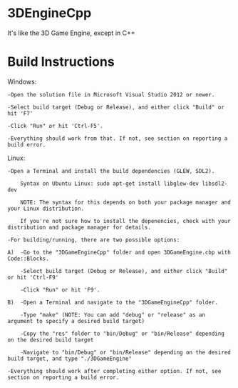 3DEngineCpp
===========

It's like the 3D Game Engine, except in C++

Build Instructions
==================

Windows:

    -Open the solution file in Microsoft Visual Studio 2012 or newer.

    -Select build target (Debug or Release), and either click "Build" or hit 'F7'

    -Click "Run" or hit 'Ctrl-F5'.

    -Everything should work from that. If not, see section on reporting a build error.

Linux:

    -Open a Terminal and install the build dependencies (GLEW, SDL2). 

        Syntax on Ubuntu Linux: sudo apt-get install libglew-dev libsdl2-dev
  
        NOTE: The syntax for this depends on both your package manager and your Linux distribution.
  
        If you're not sure how to install the depenencies, check with your distribution and package manager for details.

    -For building/running, there are two possible options:

    A)  -Go to the "3DGameEngineCpp" folder and open 3DGameEngine.cbp with Code::Blocks.
     
        -Select build target (Debug or Release), and either click "Build" or hit 'Ctrl-F9'
      
        -Click "Run" or hit 'F9'.
        
    B)  -Open a Terminal and navigate to the "3DGameEngineCpp" folder.
    
        -Type "make" (NOTE: You can add "debug" or "release" as an argument to specify a desired build target)
        
        -Copy the "res" folder to "bin/Debug" or "bin/Release" depending on the desired build target
        
        -Navigate to "bin/Debug" or "bin/Release" depending on the desired build target, and type "./3DGameEngine"
      
    -Everything should work after completing either option. If not, see section on reporting a build error.
